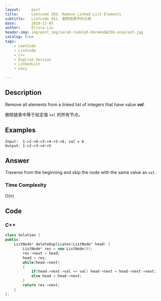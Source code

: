 ```yaml
---
layout:     post
title:      Leetcode 203. Remove Linked List Elements
subtitle:   Lintcode 452. 删除链表中的元素
date:       2019-11-05
author:     Olivia Liu
header-img: img/post_img/sarah-rudolph-EArm4uQAZ5Q-unsplash.jpg
catalog: true
tags:
    - LeetCode
    - LintCode
    - C++
    - English Version
    - LinkedList
    - easy

---
```


## Description

 Remove all elements from a linked list of integers that have value ***val***.   

 删除链表中等于给定值 `val` 的所有节点。   

## Examples

```
Input:  1->2->6->3->4->5->6, val = 6
Output: 1->2->3->4->5
```

## Answer

Traverse from the beginning and skip the node with the same value as `val`.

### Time Complexity

 O(n) 

## Code

### C++

```c++
class Solution {
public: 
    ListNode* deleteDuplicates(ListNode* head) {
        ListNode* res = new ListNode(0);
        res->next = head;
        head = res;
        while(head->next)
        {
            if(head->next->val == val) head->next = head->next->next;
            else head = head->next;
        }
        return res->next;
    }
};
```